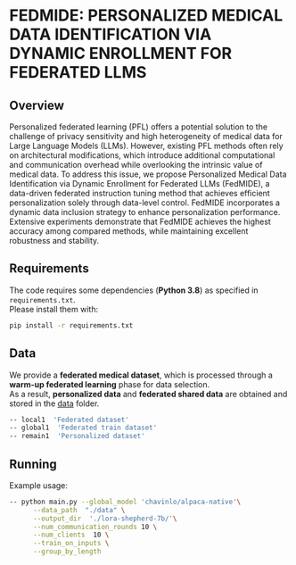 # FEDMIDE: PERSONALIZED MEDICAL DATA IDENTIFICATION VIA DYNAMIC ENROLLMENT FOR FEDERATED LLMS

## Overview
Personalized federated learning (PFL) offers a potential solution to the challenge of privacy sensitivity and high heterogeneity of medical data for Large Language Models (LLMs). However, existing PFL methods often rely on architectural modifications, which introduce additional computational and communication overhead while overlooking the intrinsic value of medical data. To address this issue, we propose Personalized Medical Data Identification via Dynamic Enrollment for Federated LLMs (FedMIDE), a data-driven federated instruction tuning method that achieves efficient personalization solely through data-level control. FedMIDE incorporates a dynamic data inclusion strategy to enhance personalization performance. Extensive experiments demonstrate that FedMIDE achieves the highest accuracy among compared methods, while maintaining excellent robustness and stability.


## Requirements

The code requires some dependencies (**Python 3.8**) as specified in `requirements.txt`.  
Please install them with:

```bash
pip install -r requirements.txt
```

## Data

We provide a **federated medical dataset**, which is processed through a **warm-up federated learning** phase for data selection.  
As a result, **personalized data** and **federated shared data** are obtained and stored in the [data](https://github.com/XiangLi02/FedMIDE/tree/main/data) folder.

```bash
-- local1  'Federated dataset'
-- global1  'Federated train dataset'
-- remain1  'Personalized dataset'
```

## Running

Example usage:

```bash
-- python main.py --global_model 'chavinlo/alpaca-native'\
      --data_path  "./data" \
      --output_dir  './lora-shepherd-7b/'\
      --num_communication_rounds 10 \
      --num_clients  10 \
      --train_on_inputs \
      --group_by_length
```
